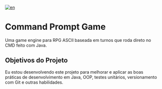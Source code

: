 [![en](https://img.shields.io/badge/lang-en-blue.svg)]()

# Command Prompt Game

Uma game engine para RPG ASCII baseada em turnos que roda direto no CMD feito com Java.

## Objetivos do Projeto

Eu estou desenvolvendo este projeto para melhorar e aplicar as boas práticas de desenvolvimento em Java, OOP, testes unitários, versionamento com Git e outras habilidades.
